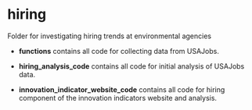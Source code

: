 # hiring

Folder for investigating hiring trends at environmental agencies 

- **functions** contains all code for collecting data from USAJobs.

- **hiring_analysis_code** contains all code for initial analysis of USAJobs data. 

- **innovation_indicator_website_code** contains all code for hiring component of the innovation indicators website and analysis.


